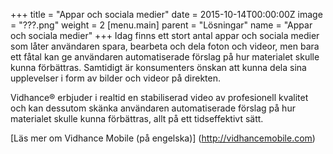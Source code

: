 +++
title = "Appar och sociala medier"
date = 2015-10-14T00:00:00Z
image = "???.png"
weight = 2
[menu.main]
parent = "Lösningar"
name = "Appar och sociala medier"
+++
Idag finns ett stort antal appar och sociala medier som låter användaren spara, bearbeta och dela foton och videor, men bara ett fåtal kan ge användaren automatiserade förslag på hur materialet skulle kunna förbättras. Samtidigt är konsumenters önskan att kunna dela sina upplevelser i form av bilder och videor på direkten.

Vidhance® erbjuder i realtid en stabiliserad video av profesionell kvalitet och kan dessutom skänka användaren automatiserade förslag på hur materialet skulle kunna förbättras, allt på ett tidseffektivt sätt.

[Läs mer om Vidhance Mobile (på engelska)] (http://vidhancemobile.com)
